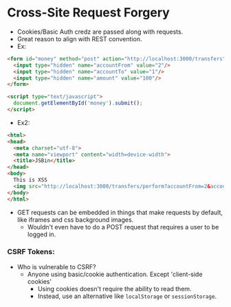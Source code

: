 # Cross-Site Request Forgery
  * Cookies/Basic Auth credz are passed along with requests.
  * Great reason to align with REST convention.
  * Ex:
  ```html
  <form id="money" method="post" action="http://localhost:3000/transfers">
    <input type="hidden" name="accountFrom" value="2"/>
    <input type="hidden" name="accountTo" value="1"/>
    <input type="hidden" name="amount" value="100"/>
  </form>

  <script type="text/javascript">
    document.getElementById('money').submit();
  </script>
  ```
  * Ex2:
  ```html
  <html>
  <head>
    <meta charset="utf-8">
    <meta name="viewport" content="width=device-width">
    <title>JSBin</title>
  </head>
  <body>
    This is XSS
    <img src="http://localhost:3000/transfers/perform?accountFrom=2&accountTo=1&amount=1">
  </body>
  </html>
  ```
  * GET requests can be embedded in things that make requests by default, like iframes and css background images.
    * Wouldn't even have to do a POST request that requires a user to be logged in.

### CSRF Tokens:
* Who is vulnerable to CSRF?
  * Anyone using basic/cookie authentication. Except 'client-side cookies'
    * Using cookies doesn't require the ability to read them.
    * Instead, use an alternative like `localStorage` or `sessionStorage`.
